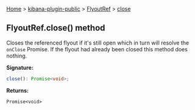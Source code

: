 [Home](./index) &gt; [kibana-plugin-public](./kibana-plugin-public.md) &gt; [FlyoutRef](./kibana-plugin-public.flyoutref.md) &gt; [close](./kibana-plugin-public.flyoutref.close.md)

## FlyoutRef.close() method

Closes the referenced flyout if it's still open which in turn will resolve the `onClose` Promise. If the flyout had already been closed this method does nothing.

<b>Signature:</b>

```typescript
close(): Promise<void>;
```
<b>Returns:</b>

`Promise<void>`

